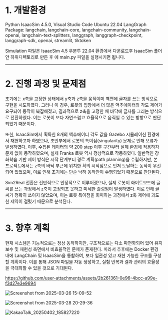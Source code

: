 
# 1. 개발환경

Python
IsaacSim 4.5.0, Visual Studio Code
Ubuntu 22.04
LangGraph Package: langchain, langchain-core, langchain-community, langchain-openai, langchain-text-splitters, langgraph, langgraph-checkpoint, langgraph-sdk, openai, streamlit, tiktoken


Simulation 파일은 IsaacSim 4.5 우분투 22.04 환경에서 다운로드후 IsaacSim 폴더 안 하위디렉토리로 만든 후 에 main.py 파일을 실행시키면 됩니다.


---
# 2. 진행 과정 및 문제점
초기에는 x축을 고정한 상태에서 y축과 z축을 움직이며 벽면에 글자를 쓰는 방식으로 구현을 시도하였다. 그러나 이 경우, 로봇의 입장에서 더 많은 액추에이터의 각도 제어가 요구되어 동작이 복잡해졌고, 결과적으로 z축을 고정한 채 바닥에 글자를 그리는 방식으로 전환하였다. 이는 로봇이 보다 자연스럽고 효율적으로 움직일 수 있는 방향으로 판단되었기 때문이다.

또한, IsaacSim에서 획득한 8개의 액추에이터 각도 값을 Gazebo 시뮬레이션 환경에서 재현하고자 하였으나, 초반부에서 로봇의 특이점(singularity) 문제로 인해 오류가 발생하였다. 이후, 수집된 데이터의 약 200 step 이후 구간부터 실제 환경에 적용하자 문제 없이 동작하였으며, 실제 Franka 로봇 역시 정상적으로 작동하였다. 일반적인 강화학습 기반 제어 방식은 시작 단계부터 경로 계획(path planning)을 수립하지만, 본 프로젝트에서는 z축의 바닥 부근에 위치한 획의 시작점으로 먼저 도달하는 동작이 우선되어 있었으며, 이로 인해 초기에는 단순 낙하 동작만이 수행되었기 때문으로 판단된다.

Sim2Real 전환은 전반적으로 안정적으로 이루어졌으나, 실제 로봇이 화이트보드에 글씨를 쓰는 과정에서 z축이 고정되조 못하고 미세한 출렁임이 발생하였다. 이로 인해 글씨가 정확히 쓰이지 않았으며, 이는 로봇 특이점을 회피하는 과정에서 z축 제어에 과도한 제약이 걸렸기 때문으로 분석된다.


---
# 3. 향후 계획
현재 시스템은 기능적으로는 정상 동작하지만, 구조적으로는 다소 파편화되어 있어 유지보수 및 재현성 측면에서 비효율적인 문제가 존재한다. 따라서 추후에는 Docker 환경 내에 LangChain 및 IsaacSim을 통합하여, 보다 일관성 있고 재현 가능한 구조를 구성할 계획이다. 이를 통해 JSON 파일을 자동 생성하고, 실험 반복과 결과 관리의 효율성을 극대화할 수 있을 것으로 기대된다.



https://github.com/user-attachments/assets/2b261361-0e96-4bcc-a99e-f3d27e3e9694



![Screenshot from 2025-03-26 15-09-52](https://github.com/user-attachments/assets/7b3151c2-5350-48b9-8beb-c918f1cd1b44)


![Screenshot from 2025-03-28 20-29-36](https://github.com/user-attachments/assets/0a2222e2-60f1-484d-b497-a086b350d925)

![KakaoTalk_20250402_185827220](https://github.com/user-attachments/assets/5ed71bd0-067f-47f1-a48c-02eae8badcf5)

